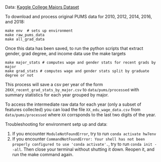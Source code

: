 Data: [Kaggle College Majors Dataset](https://www.kaggle.com/datasets/tunguz/college-majors)


To download and process original PUMS data for 2010, 2012, 2014, 2016, and 2018: 
```
make env  # sets up environment
make raw_pums_data
make all_grad_data
```
Once this data has been saved, to run the python scripts that extract gender, grad degree, and income data use the make targets
```
make major_stats # computes wage and gender stats for recent grads by major
make grad_stats # computes wage and gender stats split by graduate degree or not 
```

This process will save a csv per year of the form `20XX_recent_grad_stats_by_major.csv` to `data/pums/processed` with summary statistics for each year grouped by major. 

To access the intermediate raw data for each year (only a subset of features collected) you can load the file `XX_edu_wage_data.csv` from `data/pums/processed` where `XX` corrsponds to the last two digits of the year. 


Troubleshooting for environment setp up and data:

1. If you encounter `ModuleNotFoundError`, try to run `conda activate hw7env`
2. If you encounter `CommandNotFoundError: Your shell has not been properly configured to use 'conda activate'.`, try to run `conda init --all`. Then close your terminal without shutting it down. Reopen it, and run the make command again.  
